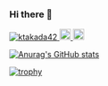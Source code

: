 ### Hi there 👋

<!--
**ktakada42/ktakada42** is a ✨ _special_ ✨ repository because its `README.md` (this file) appears on your GitHub profile.

Here are some ideas to get you started:

- 🔭 I’m currently working on ...
- 🌱 I’m currently learning ...
- 👯 I’m looking to collaborate on ...
- 🤔 I’m looking for help with ...
- 💬 Ask me about ...
- 📫 How to reach me: ...
- 😄 Pronouns: ...
- ⚡ Fun fact: ...
-->

<p align="left">
  <a href="https://github.com/ktakada42/ktakada42/">
    <img src="https://komarev.com/ghpvc/?username=ktakada42" alt="ktakada42" />
  </a>
  <a href="http://twitter.com/ktaka421306e03">
    <img height="20" src="https://img.shields.io/twitter/follow/ktaka421306e03?label=Twitter&logo=twitter&style=flat" />
  </a>
  <a href="https://github.com/ktakada42">
    <img height="20" src="https://img.shields.io/github/followers/ktakada42?label=follow&logo=github&style=flat" />
</p>
  
[![Anurag's GitHub stats](https://github-readme-stats.vercel.app/api?username=ktakada42)](https://github.com/ktakada42/github-readme-stats)

[![trophy](https://github-profile-trophy.vercel.app/?username=ktakada42&theme=onedark)](https://github.com/ktakada42/github-profile-trophy)
